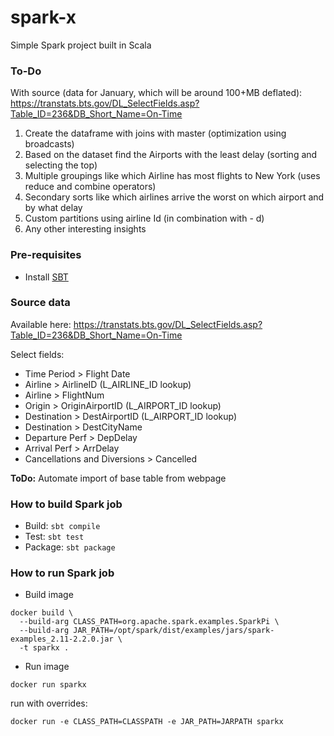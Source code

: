 # spark-x
Simple Spark project built in Scala

### To-Do
With source (data for January, which will be around 100+MB deflated):
https://transtats.bts.gov/DL_SelectFields.asp?Table_ID=236&DB_Short_Name=On-Time

1. Create the dataframe with joins with master (optimization using broadcasts)
1. Based on the dataset find the Airports with the least delay (sorting and selecting the top)
1. Multiple groupings like which Airline has most flights to New York (uses reduce and combine operators)
1. Secondary sorts like which airlines arrive the worst on which airport and by what delay
1. Custom partitions using airline Id (in combination with - d)
1. Any other interesting insights

### Pre-requisites
* Install [SBT](https://www.scala-sbt.org/download.html)

### Source data
Available here: https://transtats.bts.gov/DL_SelectFields.asp?Table_ID=236&DB_Short_Name=On-Time

Select fields:
* Time Period > Flight Date
* Airline > AirlineID (L_AIRLINE_ID lookup)
* Airline > FlightNum
* Origin > OriginAirportID (L_AIRPORT_ID lookup)
* Destination > DestAirportID (L_AIRPORT_ID lookup)
* Destination > DestCityName
* Departure Perf > DepDelay
* Arrival Perf > ArrDelay
* Cancellations and Diversions > Cancelled

**ToDo:** Automate import of base table from webpage

### How to build Spark job
* Build: `sbt compile`
* Test: `sbt test`
* Package: `sbt package`

### How to run Spark job
* Build image
```
docker build \
  --build-arg CLASS_PATH=org.apache.spark.examples.SparkPi \
  --build-arg JAR_PATH=/opt/spark/dist/examples/jars/spark-examples_2.11-2.2.0.jar \
  -t sparkx .
```
* Run image
```
docker run sparkx
```
run with overrides:
```
docker run -e CLASS_PATH=CLASSPATH -e JAR_PATH=JARPATH sparkx
```
